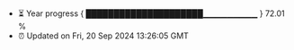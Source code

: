 - ⏳ Year progress { █████████████████████▁▁▁▁▁▁▁▁▁ } 72.01 %
- ⏰ Updated on Fri, 20 Sep 2024 13:26:05 GMT

